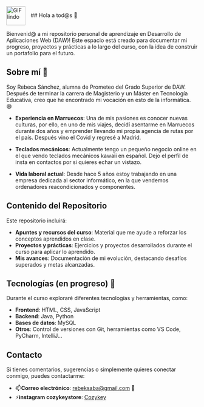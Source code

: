 <div>
  <img src="https://media3.giphy.com/media/v1.Y2lkPTc5MGI3NjExeTAzNGN1d2lwZ2FzOXNyMXYzN3ZyZmk4dGwxZmM4ajljcnV3cHdzayZlcD12MV9pbnRlcm5hbF9naWZfYnlfaWQmY3Q9Zw/VbnUQpnihPSIgIXuZv/giphy.gif" alt="GIF lindo" width="50" style="vertical-align:middle; margin-right:10px;"/>
  ## Hola a tod@s 👋
</div>

Bienvenid@ a mi repositorio personal de aprendizaje en Desarrollo de Aplicaciones Web (DAW)! Este espacio está creado para documentar mi progreso, proyectos y prácticas a lo largo del curso, con la idea de construir un portafolio para el futuro.

## Sobre mí 🔭
Soy Rebeca Sánchez, alumna de Prometeo del Grado Superior de DAW. Después de terminar la carrera de Magisterio y un Máster en Tecnología Educativa, creo que he encontrado mi vocación en esto de la informática. 😄

- **Experiencia en Marruecos**: Una de mis pasiones es conocer nuevas culturas, por ello, en uno de mis viajes, decidí asentarme en Marruecos durante dos años y emprender llevando mi propia agencia de rutas por el país. Después vino el Covid y regresé a Madrid.

- **Teclados mecánicos**: Actualmente tengo un pequeño negocio online en el que vendo teclados mecánicos kawaii en español. Dejo el perfil de insta en contactos por si quieres echar un vistazo.

- **Vida laboral actual**: Desde hace 5 años estoy trabajando en una empresa dedicada al sector informático, en la que vendemos ordenadores reacondicionados y componentes.

## Contenido del Repositorio

Este repositorio incluirá:

- **Apuntes y recursos del curso**: Material que me ayude a reforzar los conceptos aprendidos en clase.
- **Proyectos y prácticas**: Ejercicios y proyectos desarrollados durante el curso para aplicar lo aprendido.
- **Mis avances**: Documentación de mi evolución, destacando desafíos superados y metas alcanzadas.

## Tecnologías (en progreso) 🌱

Durante el curso exploraré diferentes tecnologías y herramientas, como:

- **Frontend**: HTML, CSS, JavaScript
- **Backend**: Java, Python
- **Bases de datos**: MySQL
- **Otros**: Control de versiones con Git, herramientas como VS Code, PyCharm, IntelliJ...

## Contacto

Si tienes comentarios, sugerencias o simplemente quieres conectar conmigo, puedes contactarme:

- 📫**Correo electrónico**: rebeksaba@gmail.com 💬
- ⚡**instagram cozykeystore**: [Cozykey](http://bit.ly/4kuX63Q)


